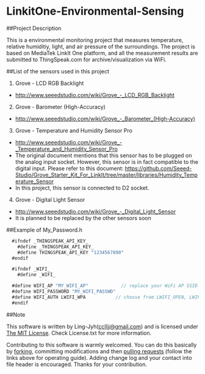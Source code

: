 # LinkitOne-Environmental-Sensing

##Project Description

This is a environmental monitoring project that measures temperature, relative humiditiy, light, and air pressure of the surroundings. The project is based on MediaTek LinkIt One platform, and all the measurement results are submitted to ThingSpeak.com for archive/visualization via WiFi. 

##List of the sensors used in this project

1. Grove - LCD RGB Backlight
  * http://www.seeedstudio.com/wiki/Grove_-_LCD_RGB_Backlight
2. Grove - Barometer (High-Accuracy)
  * http://www.seeedstudio.com/wiki/Grove_-_Barometer_(High-Accuracy)
3. Grove - Temperature and Humidity Sensor Pro
  * http://www.seeedstudio.com/wiki/Grove_-_Temperature_and_Humidity_Sensor_Pro
  * The original document mentions that this sensor has to be plugged on the analog input socket. However, this sensor is in fact compatible to the digital input. Please refer to this document: https://github.com/Seeed-Studio/Grove_Starter_Kit_For_LinkIt/tree/master/libraries/Humidity_Temperature_Sensor
  * In this project, this sensor is connected to D2 socket.
4. Grove - Digital Light Sensor
  * http://www.seeedstudio.com/wiki/Grove_-_Digital_Light_Sensor
  * It is planned to be replaced by the other sensors soon

##Example of My_Password.h
```javascript
  #ifndef _THINGSPEAK_API_KEY_
	#define _THINGSPEAK_API_KEY_
	#define THINGSPEAK_API_KEY "1234567890"
  #endif

  #ifndef _WIFI_
	#define _WIFI_

  #define WIFI_AP "MY_WIFI_AP"            // replace your WiFi AP SSID
  #define WIFI_PASSWORD "MY_WIFI_PASSWD"
  #define WIFI_AUTH LWIFI_WPA           // choose from LWIFI_OPEN, LWIFI_WPA, or LWIFI_WEP according to your AP
  #endif
```

##Note

This software is written by Ling-Jyh([cclljj@gmail.com](cclljj@gmail.com "cclljj@gmail.com")) and is licensed under [The MIT License](http://opensource.org/licenses/mit-license.php). Check License.txt for more information.

Contributing to this software is warmly welcomed. You can do this basically by [forking](https://help.github.com/articles/fork-a-repo), committing modifications and then [pulling requests](https://help.github.com/articles/using-pull-requests) (follow the links above for operating guide). Adding change log and your contact into file header is encouraged. Thanks for your contribution.
